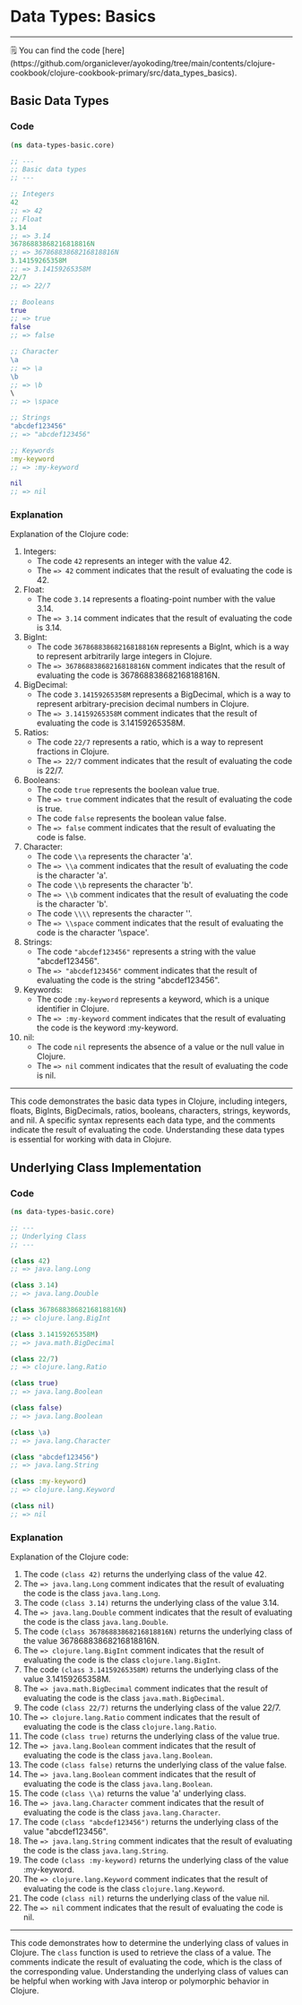 # Data Types: Basics

---

<aside>
🗒️ You can find the code [here](https://github.com/organiclever/ayokoding/tree/main/contents/clojure-cookbook/clojure-cookbook-primary/src/data_types_basics).

</aside>

## Basic Data Types

### Code

```clojure
(ns data-types-basic.core)

;; ---
;; Basic data types
;; ---

;; Integers
42
;; => 42
;; Float
3.14
;; => 3.14
36786883868216818816N
;; => 36786883868216818816N
3.14159265358M
;; => 3.14159265358M
22/7
;; => 22/7

;; Booleans
true
;; => true
false
;; => false

;; Character
\a
;; => \a
\b
;; => \b
\
;; => \space

;; Strings
"abcdef123456"
;; => "abcdef123456"

;; Keywords
:my-keyword
;; => :my-keyword

nil
;; => nil
```

### Explanation

Explanation of the Clojure code:

1. Integers:
   - The code `42` represents an integer with the value 42.
   - The `=> 42` comment indicates that the result of evaluating the code is 42.
2. Float:
   - The code `3.14` represents a floating-point number with the value 3.14.
   - The `=> 3.14` comment indicates that the result of evaluating the code is 3.14.
3. BigInt:
   - The code `36786883868216818816N` represents a BigInt, which is a way to represent arbitrarily large integers in Clojure.
   - The `=> 36786883868216818816N` comment indicates that the result of evaluating the code is 36786883868216818816N.
4. BigDecimal:
   - The code `3.14159265358M` represents a BigDecimal, which is a way to represent arbitrary-precision decimal numbers in Clojure.
   - The `=> 3.14159265358M` comment indicates that the result of evaluating the code is 3.14159265358M.
5. Ratios:
   - The code `22/7` represents a ratio, which is a way to represent fractions in Clojure.
   - The `=> 22/7` comment indicates that the result of evaluating the code is 22/7.
6. Booleans:
   - The code `true` represents the boolean value true.
   - The `=> true` comment indicates that the result of evaluating the code is true.
   - The code `false` represents the boolean value false.
   - The `=> false` comment indicates that the result of evaluating the code is false.
7. Character:
   - The code `\\a` represents the character 'a'.
   - The `=> \\a` comment indicates that the result of evaluating the code is the character 'a'.
   - The code `\\b` represents the character 'b'.
   - The `=> \\b` comment indicates that the result of evaluating the code is the character 'b'.
   - The code `\\\\` represents the character '\'.
   - The `=> \\space` comment indicates that the result of evaluating the code is the character '\space'.
8. Strings:
   - The code `"abcdef123456"` represents a string with the value "abcdef123456".
   - The `=> "abcdef123456"` comment indicates that the result of evaluating the code is the string "abcdef123456".
9. Keywords:
   - The code `:my-keyword` represents a keyword, which is a unique identifier in Clojure.
   - The `=> :my-keyword` comment indicates that the result of evaluating the code is the keyword :my-keyword.
10. nil:
    - The code `nil` represents the absence of a value or the null value in Clojure.
    - The `=> nil` comment indicates that the result of evaluating the code is nil.

---

This code demonstrates the basic data types in Clojure, including integers, floats, BigInts, BigDecimals, ratios, booleans, characters, strings, keywords, and nil. A specific syntax represents each data type, and the comments indicate the result of evaluating the code. Understanding these data types is essential for working with data in Clojure.

## Underlying Class Implementation

### Code

```clojure
(ns data-types-basic.core)

;; ---
;; Underlying Class
;; ---

(class 42)
;; => java.lang.Long

(class 3.14)
;; => java.lang.Double

(class 36786883868216818816N)
;; => clojure.lang.BigInt

(class 3.14159265358M)
;; => java.math.BigDecimal

(class 22/7)
;; => clojure.lang.Ratio

(class true)
;; => java.lang.Boolean

(class false)
;; => java.lang.Boolean

(class \a)
;; => java.lang.Character

(class "abcdef123456")
;; => java.lang.String

(class :my-keyword)
;; => clojure.lang.Keyword

(class nil)
;; => nil
```

### Explanation

Explanation of the Clojure code:

1. The code `(class 42)` returns the underlying class of the value 42.
2. The `=> java.lang.Long` comment indicates that the result of evaluating the code is the class `java.lang.Long`.
3. The code `(class 3.14)` returns the underlying class of the value 3.14.
4. The `=> java.lang.Double` comment indicates that the result of evaluating the code is the class `java.lang.Double`.
5. The code `(class 36786883868216818816N)` returns the underlying class of the value 36786883868216818816N.
6. The `=> clojure.lang.BigInt` comment indicates that the result of evaluating the code is the class `clojure.lang.BigInt`.
7. The code `(class 3.14159265358M)` returns the underlying class of the value 3.14159265358M.
8. The `=> java.math.BigDecimal` comment indicates that the result of evaluating the code is the class `java.math.BigDecimal`.
9. The code `(class 22/7)` returns the underlying class of the value 22/7.
10. The `=> clojure.lang.Ratio` comment indicates that the result of evaluating the code is the class `clojure.lang.Ratio`.
11. The code `(class true)` returns the underlying class of the value true.
12. The `=> java.lang.Boolean` comment indicates that the result of evaluating the code is the class `java.lang.Boolean`.
13. The code `(class false)` returns the underlying class of the value false.
14. The `=> java.lang.Boolean` comment indicates that the result of evaluating the code is the class `java.lang.Boolean`.
15. The code `(class \\a)` returns the value 'a' underlying class.
16. The `=> java.lang.Character` comment indicates that the result of evaluating the code is the class `java.lang.Character`.
17. The code `(class "abcdef123456")` returns the underlying class of the value "abcdef123456".
18. The `=> java.lang.String` comment indicates that the result of evaluating the code is the class `java.lang.String`.
19. The code `(class :my-keyword)` returns the underlying class of the value :my-keyword.
20. The `=> clojure.lang.Keyword` comment indicates that the result of evaluating the code is the class `clojure.lang.Keyword`.
21. The code `(class nil)` returns the underlying class of the value nil.
22. The `=> nil` comment indicates that the result of evaluating the code is nil.

---

This code demonstrates how to determine the underlying class of values in Clojure. The `class` function is used to retrieve the class of a value. The comments indicate the result of evaluating the code, which is the class of the corresponding value. Understanding the underlying class of values can be helpful when working with Java interop or polymorphic behavior in Clojure.
